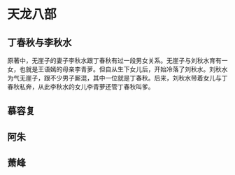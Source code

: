 # 天龙八部
## 丁春秋与李秋水
原著中，无崖子的妻子李秋水跟丁春秋有过一段男女关系。无崖子与刘秋水育有一女，也就是王语嫣的母亲李青萝。但自从生下女儿后，开始冷落了刘秋水。刘秋水为气无崖子，跟不少男子厮混，其中一位就是丁春秋。后来，刘秋水带着女儿与丁春秋私奔，从此李秋水的女儿李青萝还管丁春秋叫爹。

## 慕容复
## 阿朱
## 萧峰